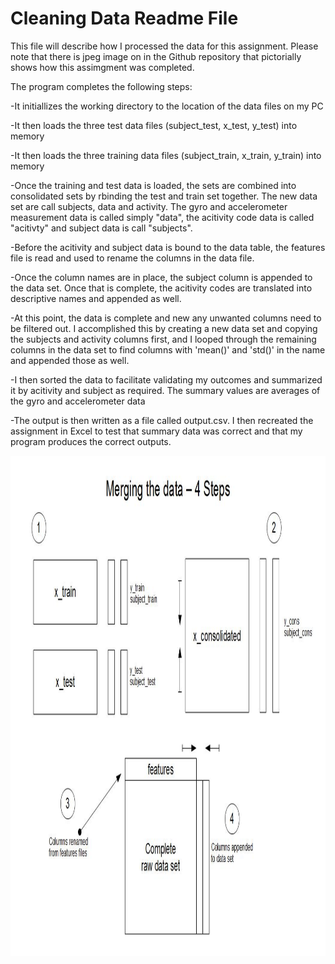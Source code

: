 Cleaning Data Readme File
========================================================

<!-- This is an R Markdown document. Markdown is a simple formatting syntax for authoring web pages (click the **Help** toolbar button for more details on using R Markdown).

When you click the **Knit HTML** button a web page will be generated that includes both content as well as the output of any embedded R code chunks within the document. You can embed an R code chunk like this: -->


This file will describe how I processed the data for this assignment.  Please note that there is jpeg image on in the Github repository that pictorially shows how this assimgment was completed.

The program completes the following steps:


-It initiallizes the working directory to the location of the data files on my PC

-It then loads the three test data files (subject_test, x_test, y_test) into memory

-It then loads the three training data files (subject_train, x_train, y_train) into memory

-Once the training and test data is loaded, the sets are combined into consolidated sets by rbinding the test and train set together.  The new data set are call subjects, data and activity.  The gyro and accelerometer measurement data is called simply "data", the acitivity code data is called "acitivty" and subject data is call "subjects".

-Before the acitivity and subject data is bound to the data table, the features file is read and used to rename the columns in the data file.

-Once the column names are in place, the subject column is appended to the data set.  Once that is complete, the acitivity codes are translated into descriptive names and appended as well.

-At this point, the data is complete and new any unwanted columns need to be filtered out.  I accomplished this by creating a new data set and copying the subjects and activity columns first, and I looped through the remaining columns in the data set to find columns with 'mean()' and 'std()' in the name and appended those as well.

-I then sorted the data to facilitate validating my outcomes and summarized it by acitivity and subject as required.  The summary values are averages of the gyro and accelerometer data

-The output is then written as a file called output.csv.  I then recreated the assignment in Excel to test that summary data was correct and that my program produces the correct outputs.

<img src="Data_Merge_Diagram.jpg" width="800px" height="800px" />
